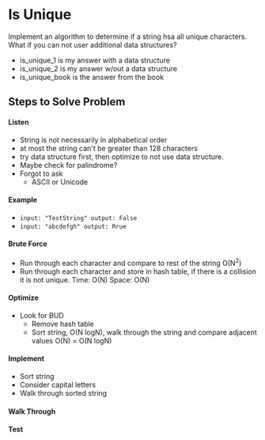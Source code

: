 # Is Unique

Implement an algorithm to determine if a string hsa all unique characters. What if you can not user additional data
structures?

- is_unique_1 is my answer with a data structure
- is_unique_2 is my  answer w/out a data structure
- is_unique_book is the answer from the book


## Steps to Solve Problem
#### Listen
- String is not necessarily in alphabetical order
- at most the string can't be greater than 128 characters
- try data structure first, then optimize to not use data structure.
- Maybe check for palindrome?
- Forgot to ask
  - ASCII or Unicode

#### Example
- `input: "TestString" output: False`
- `input: "abcdefgh" output: Rrue`

#### Brute Force
- Run through each character and compare to rest of the string O(N<sup>2</sup>)
- Run through each character and store in hash table, if there is a collision it is not unique. Time: O(N) Space: O(N)

#### Optimize
- Look for BUD
  - Remove hash table
  - Sort string, O(N logN), walk through the string and compare adjacent values O(N) = O(N logN)

#### Implement
- Sort string
- Consider capital letters
- Walk through sorted string

#### Walk Through
#### Test


